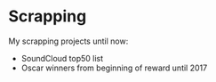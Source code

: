 # Scrapping

My scrapping projects until now:
- SoundCloud top50 list 
- Oscar winners from beginning of reward until 2017

